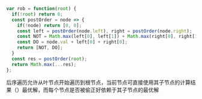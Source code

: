 ```javascript
var rob = function(root) {
  if(!root) return 0;
  const postOrder = node => {
    if(!node) return [0, 0];
    const left = postOrder(node.left), right = postOrder(node.right);
    const NOT = Math.max(left[0], left[1]) + Math.max(right[0], right[1]);
    const DO = node.val + left[0] + right[0];
    return [NOT, DO];
  }
  const res = postOrder(root);
  return Math.max(...res);
};
```

后序遍历允许从叶节点开始遍历到根节点，当前节点可直接使用其子节点的计算结果（）最优解，而每个节点是否被偷正好依赖于其子节点的最优解